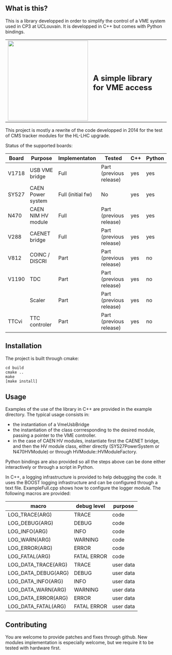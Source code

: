 ## What is this?

This is a library developped in order to simplify the control of a VME system used in CP3 at UCLouvain. It is developped in C++ but comes with Python bindings.


<table style="width:100%" align="center">
 <tr><td>
  <img src="https://github.com/delaere/VeheMencE/blob/master/images/Logo.png" width="250"></td><td>
  <h2>A simple library for VME access</h2></td>
 </tr>
</table>

This project is mostly a rewrite of the code developped in 2014 for the test of CMS tracker modules for the HL-LHC upgrade.

Status of the supported boards:

| Board     |  Purpose       | Implementaton   |  Tested       |  C++  | Python |
|-----------|----------------|-----------------|---------------|-------|--------|
| V1718     | USB VME bridge | Full   | Part (previous release) | yes  | yes |
| SY527     | CAEN Power system | Full (initial fw)| No            | yes | yes |
| N470      | CAEN NIM HV module | Full             | Part (previous release) | yes | yes |
| V288      | CAENET bridge  | Full             | Part (previous release) | yes | yes |
| V812      | COINC / DISCRI | Part   | Part (previous release) | yes | no |
| V1190     | TDC            | Part   | Part (previous release) | yes | no |
|           | Scaler         | Part   | Part (previous release) | yes | no |
| TTCvi     | TTC controler  | Part   | Part (previous release) | yes | no |

## Installation

The project is built through cmake:
```
cd build
cmake ..
make
[make install]
```

## Usage

Examples of the use of the library in C++ are provided in the example directory. The typical usage consists in:
 - the instantiation of a VmeUsbBridge
 - the instantiation of the class corrresponding to the desired module, passing a pointer to the VME controller.
 - in the case of CAEN HV modules, instantiate first the CAENET bridge, and then the HV module class, either directly (SY527PowerSystem or N470HVModule) or through HVModule::HVModuleFactory.
 
 Python bindings are also provided so all the steps above can be done either interactively or through a script in Python.
 
 In C++, a logging infrastructure is provided to help debugging the code. It uses the BOOST logging infrastructure and can be configured through a text file. ExampleFull.cpp shows how to configure the logger module. The following macros are provided:
 
 | macro | debug level | purpose |
 |-------|-------------|---------|
 |LOG_TRACE(ARG) | TRACE | code |
 |LOG_DEBUG(ARG) | DEBUG | code | 
 |LOG_INFO(ARG)  | INFO  | code |
 |LOG_WARN(ARG)  | WARNING | code |
 |LOG_ERROR(ARG) | ERROR   | code |
 |LOG_FATAL(ARG) | FATAL ERROR | code |
 |LOG_DATA_TRACE(ARG) | TRACE | user data |
 |LOG_DATA_DEBUG(ARG) | DEBUG | user data |
 |LOG_DATA_INFO(ARG)  | INFO  | user data |
 |LOG_DATA_WARN(ARG)  | WARNING | user data |
 |LOG_DATA_ERROR(ARG) | ERROR   | user data |
 |LOG_DATA_FATAL(ARG) | FATAL ERROR | user data |

## Contributing

You are welcome to provide patches and fixes through github. New modules implementation is especially welcome, but we require it to be tested with hardware first.
